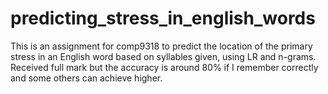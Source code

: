 # predicting_stress_in_english_words
This is an assignment for comp9318 to predict the location of the primary stress in an English word
based on syllables given, using LR and n-grams.
Received full mark but the accuracy is around 80% if I remember correctly and some others can achieve higher.

